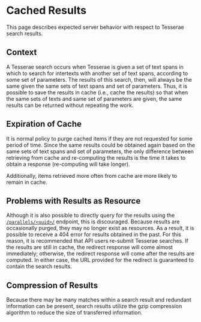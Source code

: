 # Cached Results

This page describes expected server behavior with respect to Tesserae search results.

## Context

A Tesserae search occurs when Tesserae is given a set of text spans in which to search for intertexts with another set of text spans, according to some set of parameters.  The results of this search, then, will always be the same given the same sets of text spans and set of parameters.  Thus, it is possible to save the results in cache (i.e., cache the results) so that when the same sets of texts and same set of parameters are given, the same results can be returned without repeating the work.

## Expiration of Cache

It is normal policy to purge cached items if they are not requested for some period of time.  Since the same results could be obtained again based on the same sets of text spans and set of parameters, the only difference between retrieving from cache and re-computing the results is the time it takes to obtain a response (re-computing will take longer).

Additionally, items retrieved more often from cache are more likely to remain in cache.

## Problems with Results as Resource

Although it is also possible to directly query for the results using the [`/parallels/<uuid>/`](../endpoints/parallels-uuid.md) endpoint, this is discouraged.  Because results are occasionally purged, they may no longer exist as resources.  As a result, it is possible to receive a 404 error for results obtained in the past.  For this reason, it is recommended that API users re-submit Tesserae searches.  If the results are still in cache, the redirect response will come almost immediately; otherwise, the redirect response will come after the results are computed.  In either case, the URL provided for the redirect is guaranteed to contain the search results.

## Compression of Results

Because there may be many matches within a search result and redundant information can be present, search results utilize the gzip compression algorithm to reduce the size of transferred information.
